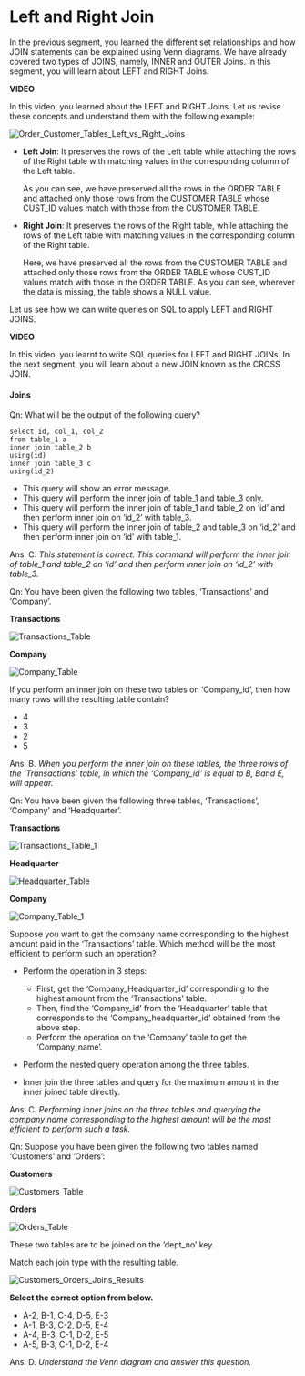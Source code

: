﻿# Left and Right Join

In the previous segment, you learned the different set relationships and how JOIN statements can be explained using Venn diagrams. We have already covered two types of JOINS, namely, INNER and OUTER Joins. In this segment, you will learn about LEFT and RIGHT Joins.    

**VIDEO**    

In this video, you learned about the LEFT and RIGHT Joins. Let us revise these concepts and understand them with the following example:

![Order_Customer_Tables_Left_vs_Right_Joins](https://i.ibb.co/y5Mrfpr/Order-Customer-Tables-Left-vs-Right-Joins.png)

- **Left Join**: It preserves the rows of the Left table while attaching the rows of the Right table with matching values in the corresponding column of the Left table.
  
    As you can see, we have preserved all the rows in the ORDER TABLE and attached only those rows from the CUSTOMER TABLE whose CUST_ID values match with those from the CUSTOMER TABLE.

- **Right Join**: It preserves the rows of the Right table, while attaching the rows of the Left table with matching values in the corresponding column of the Right table.
  
    Here, we have preserved all the rows from the CUSTOMER TABLE and attached only those rows from the ORDER TABLE whose CUST_ID values match with those in the ORDER TABLE. As you can see, wherever the data is missing, the table shows a NULL value.      

Let us see how we can write queries on SQL to apply LEFT and RIGHT JOINS.    

**VIDEO**    

In this video, you learnt to write SQL queries for LEFT and RIGHT JOINs. In the next segment, you will learn about a new JOIN known as the CROSS JOIN.

#### Joins

Qn: What will be the output of the following query?

    select id, col_1, col_2
    from table_1 a
    inner join table_2 b
    using(id)
    inner join table_3 c
    using(id_2)

- This query will show an error message.
- This query will perform the inner join of table_1 and table_3 only.
- This query will perform the inner join of table_1 and table_2 on ‘id’ and then perform inner join on ‘id_2’ with table_3.
- This query will perform the inner join of table_2 and table_3 on ‘id_2’ and then perform inner join on ‘id’ with table_1.

Ans: C. _This statement is correct. This command will perform the inner join of table_1 and table_2 on ‘id’ and then perform inner join on ‘id_2’ with table_3._

Qn: You have been given the following two tables, ‘Transactions’ and ‘Company’.

**Transactions**

![Transactions_Table](https://i.ibb.co/rbFCrtV/Transactions-Table.png)

**Company**

![Company_Table](https://i.ibb.co/fFByvxH/Company-Table.png)

If you perform an inner join on these two tables on ‘Company_id’, then how many rows will the resulting table contain?

- 4
- 3
- 2
- 5

Ans: B. _When you perform the inner join on these tables, the three rows of the ‘Transactions’ table, in which the ‘Company_id’ is equal to B, Band E, will appear._

Qn: You have been given the following three tables, ‘Transactions’, ‘Company’ and ‘Headquarter’.

**Transactions**

![Transactions_Table_1](https://i.ibb.co/DpYdk4F/Transactions-Table-1.png)

**Headquarter**

![Headquarter_Table](https://i.ibb.co/dt6sLT0/Headquarter-Table.png)

**Company**

![Company_Table_1](https://i.ibb.co/55KnFKv/Company-Table-1.png)

Suppose you want to get the company name corresponding to the highest amount paid in the ‘Transactions’ table. Which method will be the most efficient to perform such an operation?

- Perform the operation in 3 steps:
  
  - First, get the ‘Company_Headquarter_id’ corresponding to the highest amount from the ‘Transactions’ table.
  - Then, find the ‘Company_id’ from the ‘Headquarter’ table that corresponds to the ‘Company_headquarter_id’ obtained from the above step.
  - Perform the operation on the ‘Company’ table to get the ‘Company_name’.

- Perform the nested query operation among the three tables.

- Inner join the three tables and query for the maximum amount in the inner joined table directly.

Ans: C. _Performing inner joins on the three tables and querying the company name corresponding to the highest amount will be the most efficient to perform such a task._

Qn: Suppose you have been given the following two tables named ‘Customers’ and ‘Orders’:

**Customers**

![Customers_Table](https://i.ibb.co/S5nv5cy/Customers-Table.png)

**Orders**

![Orders_Table](https://i.ibb.co/n8rmx7Q/Orders-Table.png)

These two tables are to be joined on the ‘dept_no’ key.

Match each join type with the resulting table.

![Customers_Orders_Joins_Results](https://i.ibb.co/9tLsDTy/Customers-Orders-Joins-Results.png)

**Select the correct option from below.**

- A-2, B-1, C-4, D-5, E-3
- A-1, B-3, C-2, D-5, E-4
- A-4, B-3, C-1, D-2, E-5
- A-5, B-3, C-1, D-2, E-4

Ans: D. _Understand the Venn diagram and answer this question._    
